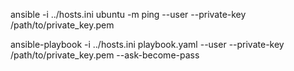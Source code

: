 ansible -i ../hosts.ini ubuntu -m ping --user <username> --private-key /path/to/private_key.pem

ansible-playbook -i ../hosts.ini playbook.yaml --user <username> --private-key /path/to/private_key.pem --ask-become-pass
